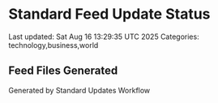 # Standard Feed Update Status
Last updated: Sat Aug 16 13:29:35 UTC 2025
Categories: technology,business,world

## Feed Files Generated

Generated by Standard Updates Workflow
